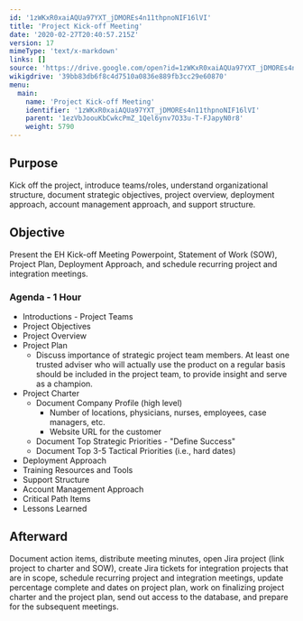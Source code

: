 ```yaml
---
id: '1zWKxR0xaiAQUa97YXT_jDMOREs4n11thpnoNIF16lVI'
title: 'Project Kick-off Meeting'
date: '2020-02-27T20:40:57.215Z'
version: 17
mimeType: 'text/x-markdown'
links: []
source: 'https://drive.google.com/open?id=1zWKxR0xaiAQUa97YXT_jDMOREs4n11thpnoNIF16lVI'
wikigdrive: '39bb83db6f8c4d7510a0836e889fb3cc29e60870'
menu:
  main:
    name: 'Project Kick-off Meeting'
    identifier: '1zWKxR0xaiAQUa97YXT_jDMOREs4n11thpnoNIF16lVI'
    parent: '1ezVbJoouKbCwkcPmZ_1Qel6ynv7O33u-T-FJapyN0r8'
    weight: 5790
---
```

## Purpose  
  
Kick off the project, introduce teams/roles, understand organizational structure, document strategic objectives, project overview, deployment approach, account management approach, and support structure.
  
## Objective  
  
Present the EH Kick-off Meeting Powerpoint, Statement of Work (SOW), Project Plan, Deployment Approach, and schedule recurring project and integration meetings.
  
### Agenda - 1 Hour  

* Introductions - Project Teams
* Project Objectives
* Project Overview
* Project Plan
   * Discuss importance of strategic project team members. At least one trusted adviser who will actually use the product on a regular basis should be included in the project team, to provide insight and serve as a champion.
* Project Charter
   * Document Company Profile (high level)
      * Number of locations, physicians, nurses, employees, case managers, etc.
      * Website URL for the customer
   * Document Top Strategic Priorities - "Define Success"
   * Document Top 3-5 Tactical Priorities (i.e., hard dates)
* Deployment Approach
* Training Resources and Tools
* Support Structure
* Account Management Approach
* Critical Path Items
* Lessons Learned
  
## Afterward  
  
Document action items, distribute meeting minutes, open Jira project (link project to charter and SOW), create Jira tickets for integration projects that are in scope, schedule recurring project and integration meetings, update percentage complete and dates on project plan, work on finalizing project charter and the project plan, send out access to the database, and prepare for the subsequent meetings.
